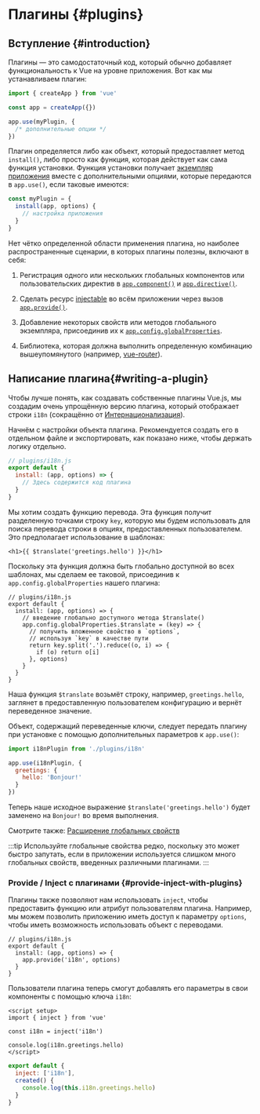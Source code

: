 ﻿# Плагины {#plugins}

## Вступление {#introduction}

Плагины — это самодостаточный код, который обычно добавляет функциональность к Vue на уровне приложения. Вот как мы устанавливаем плагин:

```js
import { createApp } from 'vue'

const app = createApp({})

app.use(myPlugin, {
  /* дополнительные опции */
})
```

Плагин определяется либо как объект, который предоставляет метод `install()`, либо просто как функция, которая действует как сама функция установки. Функция установки получает [экземпляр приложения](/api/application) вместе с дополнительными опциями, которые передаются в `app.use()`, если таковые имеются:

```js
const myPlugin = {
  install(app, options) {
    // настройка приложения
  }
}
```

Нет чётко определенной области применения плагина, но наиболее распространенные сценарии, в которых плагины полезны, включают в себя:

1. Регистрация одного или нескольких глобальных компонентов или пользовательских директив в [`app.component()`](/api/application#app-component) и [`app.directive()`](/api/application#app-directive).

2. Сделать ресурс [injectable](/guide/components/provide-inject) во всём приложении через вызов [`app.provide()`](/api/application#app-provide).

3. Добавление некоторых свойств или методов глобального экземпляра, присоединив их к [`app.config.globalProperties`](/api/application#app-config-globalproperties).

4. Библиотека, которая должна выполнить определенную комбинацию вышеупомянутого (например, [vue-router](https://github.com/vuejs/vue-router-next)).

## Написание плагина{#writing-a-plugin}

Чтобы лучше понять, как создавать собственные плагины Vue.js, мы создадим очень упрощённую версию плагина, который отображает строки `i18n` (сокращённо от [Интернационализация](https://en.wikipedia.org/wiki/Internationalization_and_localization)).

Начнём с настройки объекта плагина. Рекомендуется создать его в отдельном файле и экспортировать, как показано ниже, чтобы держать логику отдельно.

```js
// plugins/i18n.js
export default {
  install: (app, options) => {
    // Здесь содержится код плагина
  }
}
```

Мы хотим создать функцию перевода. Эта функция получит разделенную точками строку `key`, которую мы будем использовать для поиска перевода строки в опциях, предоставленных пользователем. Это предполагает использование в шаблонах:
```vue-html
<h1>{{ $translate('greetings.hello') }}</h1>
```

Поскольку эта функция должна быть глобально доступной во всех шаблонах, мы сделаем ее таковой, присоединив к `app.config.globalProperties` нашего плагина:

```js{4-11}
// plugins/i18n.js
export default {
  install: (app, options) => {
    // введение глобально доступного метода $translate()
    app.config.globalProperties.$translate = (key) => {
      // получить вложенное свойство в `options`,
      // используя `key` в качестве пути
      return key.split('.').reduce((o, i) => {
        if (o) return o[i]
      }, options)
    }
  }
}
```

Наша функция `$translate` возьмёт строку, например, `greetings.hello`, заглянет в предоставленную пользователем конфигурацию и вернёт переведенное значение.

Объект, содержащий переведенные ключи, следует передать плагину при установке с помощью дополнительных параметров к `app.use()`:

```js
import i18nPlugin from './plugins/i18n'

app.use(i18nPlugin, {
  greetings: {
    hello: 'Bonjour!'
  }
})
```

Теперь наше исходное выражение `$translate('greetings.hello')` будет заменено на `Bonjour!` во время выполнения.

Смотрите также: [Расширение глобальных свойств](/guide/typescript/options-api#augmenting-global-properties) <sup class="vt-badge ts" />

:::tip
Используйте глобальные свойства редко, поскольку это может быстро запутать, если в приложении используется слишком много глобальных свойств, введенных различными плагинами.
:::

### Provide / Inject с плагинами {#provide-inject-with-plugins}

Плагины также позволяют нам использовать `inject`, чтобы предоставить функцию или атрибут пользователям плагина. Например, мы можем позволить приложению иметь доступ к параметру `options`, чтобы иметь возможность использовать объект с переводами.

```js{10}
// plugins/i18n.js
export default {
  install: (app, options) => {
    app.provide('i18n', options)
  }
}
```

Пользователи плагина теперь смогут добавлять его параметры в свои компоненты с помощью ключа `i18n`:

<div class="composition-api">

```vue
<script setup>
import { inject } from 'vue'

const i18n = inject('i18n')

console.log(i18n.greetings.hello)
</script>
```

</div>
<div class="options-api">

```js
export default {
  inject: ['i18n'],
  created() {
    console.log(this.i18n.greetings.hello)
  }
}
```

</div>
